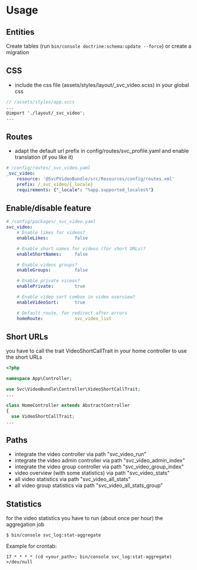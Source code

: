# Usage

## Entities
Create tables (run `bin/console doctrine:schema:update --force`) or create a migration

## CSS
- include the css file (assets/styles/layout/_svc_video.scss) in your global css

```scss
// /assets/styles/app.sccs
...
@import './layout/_svc_video';
...
```

## Routes
- adapt the default url prefix in config/routes/svc_profile.yaml and enable translation (if you like it)

```yaml
# /config/routes/_svc_video.yaml
_svc_video:
    resource: '@SvcPVideoBundle/src/Resources/config/routes.xml'
    prefix: /_svc_video/{_locale}
    requirements: {"_locale": "%app.supported_locales%"}
```

## Enable/disable feature
```yaml
# /config/packages/_svc_video.yaml
svc_video:
    # Enable likes for videos?
    enableLikes:          false

    # Enable short names for videos (for short URLs)?
    enableShortNames:     false

    # Enable videos groups?
    enableGroups:         false

    # Enable private viceos?
    enablePrivate:        true

    # Enable video sort combox in video overview?
    enableVideoSort:      true

    # Default route, for redirect after errors
    homeRoute:            svc_video_list
```

## Short URLs
you have to call the trait VideoShortCallTrait in your home controller to use the short URLs
```php
<?php

namespace App\Controller;

use Svc\VideoBundle\Controller\VideoShortCallTrait;
...

class HomeController extends AbstractController
{
  use VideoShortCallTrait;
...
```

## Paths
- integrate the video controller via path "svc_video_run"
- integrate the video admin controller via path "svc_video_admin_index"
- integrate the video group controller via path "svc_video_group_index"
- video overview (with some statistics) via path "svc_video_stats"
- all video statistics via path "svc_video_all_stats"
- all video group statistics via path "svc_video_all_stats_group"

## Statistics

for the video statistics you have to run (about once per hour) the aggregation job

```console
$ bin/console svc_log:stat-aggregate
```

Example for crontab:
```console
17 * * * * (cd <your_path>; bin/console svc_log:stat-aggregate) >/dev/null
```

